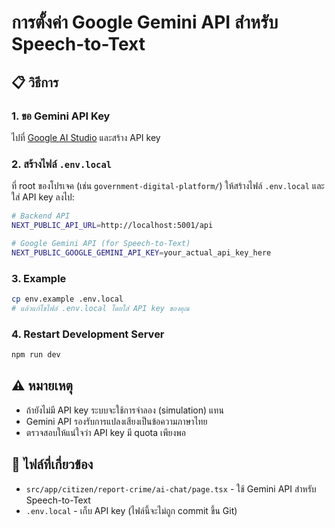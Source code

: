 # การตั้งค่า Google Gemini API สำหรับ Speech-to-Text

## 📋 วิธีการ

### 1. ขอ Gemini API Key
ไปที่ [Google AI Studio](https://makersuite.google.com/app/apikey) และสร้าง API key

### 2. สร้างไฟล์ `.env.local`

ที่ root ของโปรเจค (เช่น `government-digital-platform/`) ให้สร้างไฟล์ `.env.local` และใส่ API key ลงไป:

```bash
# Backend API
NEXT_PUBLIC_API_URL=http://localhost:5001/api

# Google Gemini API (for Speech-to-Text)
NEXT_PUBLIC_GOOGLE_GEMINI_API_KEY=your_actual_api_key_here
```

### 3. Example
```bash
cp env.example .env.local
# แล้วแก้ไขไฟล์ .env.local โดยใส่ API key ของคุณ
```

### 4. Restart Development Server
```bash
npm run dev
```

## ⚠️ หมายเหตุ

- ถ้ายังไม่มี API key ระบบจะใช้การจำลอง (simulation) แทน
- Gemini API รองรับการแปลงเสียงเป็นข้อความภาษาไทย
- ตรวจสอบให้แน่ใจว่า API key มี quota เพียงพอ

## 📝 ไฟล์ที่เกี่ยวข้อง

- `src/app/citizen/report-crime/ai-chat/page.tsx` - ใช้ Gemini API สำหรับ Speech-to-Text
- `.env.local` - เก็บ API key (ไฟล์นี้จะไม่ถูก commit ขึ้น Git)

